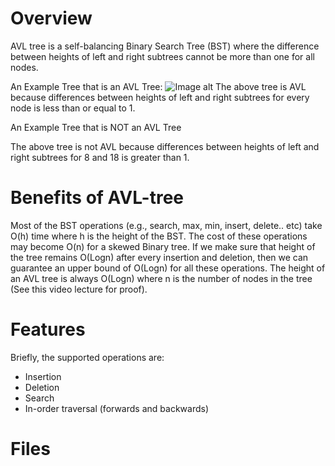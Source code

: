 # Overview
AVL tree is a self-balancing Binary Search Tree (BST) where the difference between heights of left and right subtrees cannot be more than one for all nodes.

An Example Tree that is an AVL Tree:
![Image alt](https://github.com/zhgulden/set/raw/pictures/AVL-Tree1.jpg)
The above tree is AVL because differences between heights of left and right subtrees for every node is less than or equal to 1.

An Example Tree that is NOT an AVL Tree

The above tree is not AVL because differences between heights of left and right subtrees for 8 and 18 is greater than 1.

# Benefits of AVL-tree
Most of the BST operations (e.g., search, max, min, insert, delete.. etc) take O(h) time where h is the height of the BST. The cost of these operations may become O(n) for a skewed Binary tree. If we make sure that height of the tree remains O(Logn) after every insertion and deletion, then we can guarantee an upper bound of O(Logn) for all these operations. The height of an AVL tree is always O(Logn) where n is the number of nodes in the tree (See this video lecture for proof). 

# Features

Briefly, the supported operations are:

- Insertion
- Deletion
- Search
- In-order traversal (forwards and backwards)

# Files



